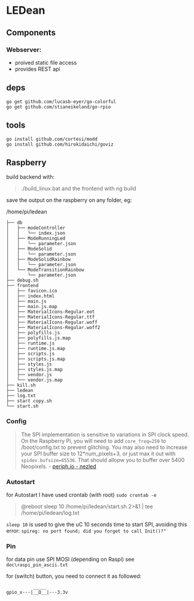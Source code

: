 # LEDean



## Components
### Webserver:
- proived static file access
- provides REST api

## deps
```
go get github.com/lucasb-eyer/go-colorful
go get github.com/stianeikeland/go-rpio
```

## tools
```
go install github.com/cortesi/modd
go install github.com/hirokidaichi/goviz
```

## Raspberry
build backend with:
>./build_linux.bat
and the frontend with
>ng build

save the output on the raspberry on any folder, eg:

/home/pi/ledean
```
├── db
│   ├── modeController
│   │   └── index.json
│   ├── ModeRunningLed
│   │   └── parameter.json
│   ├── ModeSolid
│   │   └── parameter.json
│   ├── ModeSolidRainbow
│   │   └── parameter.json
│   └── ModeTransitionRainbow
│       └── parameter.json
├── debug.sh
├── frontend
│   ├── favicon.ico
│   ├── index.html
│   ├── main.js
│   ├── main.js.map
│   ├── MaterialIcons-Regular.eot
│   ├── MaterialIcons-Regular.ttf
│   ├── MaterialIcons-Regular.woff
│   ├── MaterialIcons-Regular.woff2
│   ├── polyfills.js
│   ├── polyfills.js.map
│   ├── runtime.js
│   ├── runtime.js.map
│   ├── scripts.js
│   ├── scripts.js.map
│   ├── styles.js
│   ├── styles.js.map
│   ├── vendor.js
│   └── vendor.js.map
├── kill.sh
├── ledean
├── log.txt
├── start copy.sh
└── start.sh
```


### Config
> The SPI implementation is sensitive to variations in SPI clock speed. On the Raspberry Pi, you will need to add `core_freq=250` to /boot/config.txt to prevent glitching.
> You may also need to increase your SPI buffer size to 12*num_pixels+3, or just max it out with `spidev.bufsize=65536`. That should allopw you to buffer over 5400 Neopixels.
>               - [periph.io - nezled](https://pkg.go.dev/periph.io/x/periph/experimental/devices/nrzled)
### Autostart
for Autostart I have used crontab (with root)
`sudo crontab -e`
>@reboot sleep 10 /home/pi/ledean/start.sh 2>&1 | tee /home/pi/ledean/log.txt

`sleep 10` is used to give the uC 10 seconds time to start SPI, avoiding this error:
`spireg: no port found; did you forget to call Init()?"`

### Pin
for data pin use SPI MOSI (depending on Raspi)
see `doc\raspi_pin_ascii.txt`

for (switch) button, you need to connect it as followed:
```
          _____
gpio_x---|__Ω__|---3.3v

```